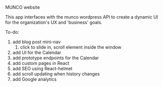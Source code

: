MUNCO website

This app interfaces with the munco wordpress API to create a dynamic UI for the organization's UX and 'business' goals.

To-do:
1. add blog post mini-nav
    1. click to slide in, scroll element inside the window
2. add UI for the Calendar
3. add prototype endpoints for the Calendar
4. add custom pages in React
5. add SEO using React-helmet
6. add scroll updating when history changes
7. add Google analytics